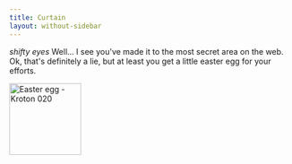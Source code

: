 ```yaml
---
title: Curtain
layout: without-sidebar
---
```


*shifty eyes* Well... I see you've made it to the most secret area on the web. Ok, that's definitely a lie, but at least you get a little easter egg for your efforts.



<p class="text-center"><a title="By Kroton (Own work) [GFDL (http://www.gnu.org/copyleft/fdl.html) or CC BY 3.0 (http://creativecommons.org/licenses/by/3.0)], via Wikimedia Commons" href="http://commons.wikimedia.org/wiki/File%3AEaster_egg_-_Kroton_020.JPG">
<img width="128" alt="Easter egg - Kroton 020" src="//upload.wikimedia.org/wikipedia/commons/thumb/6/63/Easter_egg_-_Kroton_020.JPG/128px-Easter_egg_-_Kroton_020.JPG"/></a></p>